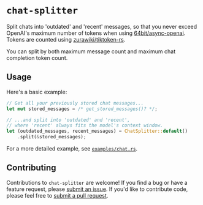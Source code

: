 # `chat-splitter`

Split chats into 'outdated' and 'recent' messages,
so that you never exceed OpenAI's maximum number of tokens when using [64bit/async-openai](https://github.com/64bit/async-openai).
Tokens are counted using [zurawiki/tiktoken-rs](https://github.com/zurawiki/tiktoken-rs).

You can split by
both
maximum message count and
maximum chat completion token count.

## Usage

Here's a basic example:

```rust
// Get all your previously stored chat messages...
let mut stored_messages = /* get_stored_messages()? */;

// ...and split into 'outdated' and 'recent',
// where 'recent' always fits the model's context window.
let (outdated_messages, recent_messages) = ChatSplitter::default()
    .split(&stored_messages);
```

For a more detailed example,
see [`examples/chat.rs`](https://github.com/schneiderfelipe/chat-splitter/blob/main/examples/chat.rs).

## Contributing

Contributions to `chat-splitter` are welcome!
If you find a bug or have a feature request,
please [submit an issue](https://github.com/schneiderfelipe/chat-splitter/issues).
If you'd like to contribute code,
please feel free to [submit a pull request](https://github.com/schneiderfelipe/chat-splitter/pulls).
